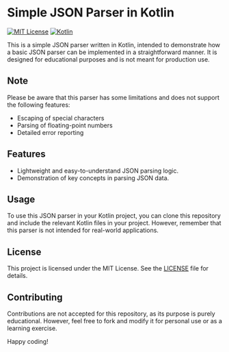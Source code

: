 Simple JSON Parser in Kotlin
============================

[![MIT License](https://img.shields.io/badge/license-MIT-blue.svg)](https://opensource.org/licenses/MIT) [![Kotlin](https://img.shields.io/badge/language-Kotlin-orange.svg)](https://kotlinlang.org/)

This is a simple JSON parser written in Kotlin, intended to demonstrate how a basic JSON parser can be implemented in a straightforward manner. It is designed for educational purposes and is not meant for production use.

Note
----

Please be aware that this parser has some limitations and does not support the following features:

*   Escaping of special characters
*   Parsing of floating-point numbers
*   Detailed error reporting

Features
--------

*   Lightweight and easy-to-understand JSON parsing logic.
*   Demonstration of key concepts in parsing JSON data.

Usage
-----

To use this JSON parser in your Kotlin project, you can clone this repository and include the relevant Kotlin files in your project. However, remember that this parser is not intended for real-world applications.

License
-------

This project is licensed under the MIT License. See the [LICENSE](LICENSE) file for details.

Contributing
------------

Contributions are not accepted for this repository, as its purpose is purely educational. However, feel free to fork and modify it for personal use or as a learning exercise.

Happy coding!